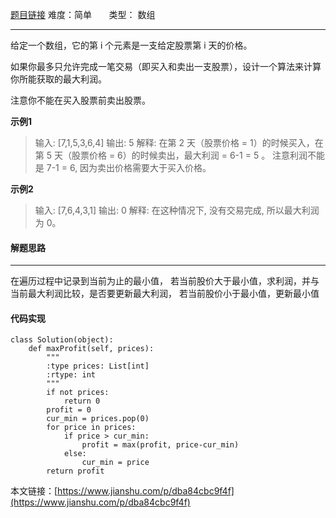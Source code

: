  [题目链接](https://leetcode-cn.com/best-time-to-buy-and-sell-stock/)
难度：简单        &nbsp;&nbsp;&nbsp;&nbsp;&nbsp;&nbsp;类型：  数组
***
给定一个数组，它的第 i 个元素是一支给定股票第 i 天的价格。

如果你最多只允许完成一笔交易（即买入和卖出一支股票），设计一个算法来计算你所能获取的最大利润。

注意你不能在买入股票前卖出股票。 

 
**示例1**
> 输入: [7,1,5,3,6,4]
输出: 5
解释: 在第 2 天（股票价格 = 1）的时候买入，在第 5 天（股票价格 = 6）的时候卖出，最大利润 = 6-1 = 5 。
     注意利润不能是 7-1 = 6, 因为卖出价格需要大于买入价格。

**示例2**
>输入: [7,6,4,3,1]
输出: 0
解释: 在这种情况下, 没有交易完成, 所以最大利润为 0。

#### 解题思路
***
 在遍历过程中记录到当前为止的最小值，
若当前股价大于最小值，求利润，并与当前最大利润比较，是否要更新最大利润，
若当前股价小于最小值，更新最小值


#### 代码实现
```
class Solution(object):
    def maxProfit(self, prices):
        """
        :type prices: List[int]
        :rtype: int
        """
        if not prices:
            return 0
        profit = 0
        cur_min = prices.pop(0)
        for price in prices:
            if price > cur_min:
                profit = max(profit, price-cur_min)
            else:
                cur_min = price
        return profit
```

本文链接：[https://www.jianshu.com/p/dba84cbc9f4f](https://www.jianshu.com/p/dba84cbc9f4f)
